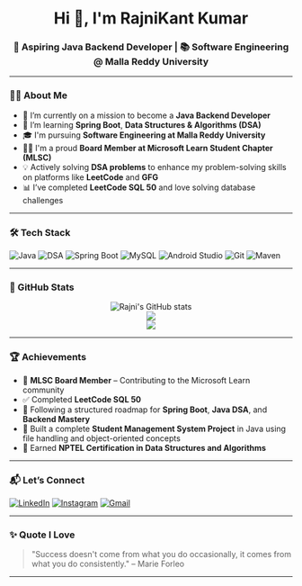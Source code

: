 <h1 align="center">Hi 👋, I'm RajniKant Kumar</h1>
<h3 align="center">🚀 Aspiring Java Backend Developer | 📚 Software Engineering @ Malla Reddy University</h3>

---

### 🙋‍♀️ About Me

- 🎯 I’m currently on a mission to become a **Java Backend Developer**
- 🌱 I’m learning **Spring Boot**, **Data Structures & Algorithms (DSA)**
- 🎓 I'm pursuing **Software Engineering at Malla Reddy University**
- 👩‍💻 I'm a proud **Board Member at Microsoft Learn Student Chapter (MLSC)**
- 💡 Actively solving **DSA problems** to enhance my problem-solving skills on platforms like **LeetCode** and **GFG**
- 📊 I’ve completed **LeetCode SQL 50** and love solving database challenges

---

### 🛠️ Tech Stack

![Java](https://img.shields.io/badge/Java-ED8B00?style=for-the-badge&logo=java&logoColor=white)
![DSA](https://img.shields.io/badge/Data%20Structures%20%26%20Algorithms-007396?style=for-the-badge&logo=algolia&logoColor=white)
![Spring Boot](https://img.shields.io/badge/Spring_Boot-6DB33F?style=for-the-badge&logo=spring-boot&logoColor=white)
![MySQL](https://img.shields.io/badge/MySQL-4479A1?style=for-the-badge&logo=mysql&logoColor=white)
![Android Studio](https://img.shields.io/badge/Android_Studio-3DDC84?style=for-the-badge&logo=android-studio&logoColor=white)
![Git](https://img.shields.io/badge/Git-F05032?style=for-the-badge&logo=git&logoColor=white)
![Maven](https://img.shields.io/badge/Maven-C71A36?style=for-the-badge&logo=apache-maven&logoColor=white)

---

### 🚀 GitHub Stats

<p align="center">
  <img src="https://github-readme-stats.vercel.app/api?username=rajni2209&show_icons=true&theme=radical" alt="Rajni's GitHub stats" />
  <br/>
  <img src="https://github-readme-streak-stats.herokuapp.com?user=rajni2209&theme=radical" />
  <br/>
  <img src="https://github-readme-stats.vercel.app/api/top-langs/?username=rajni2209&layout=compact&theme=radical" />
</p>

---



### 🏆 Achievements

- 🌟 **MLSC Board Member** – Contributing to the Microsoft Learn community  
- ✅ Completed **LeetCode SQL 50**  
- 📖 Following a structured roadmap for **Spring Boot**, **Java DSA**, and **Backend Mastery**  
- 🏫 Built a complete **Student Management System Project** in Java using file handling and object-oriented concepts  
- 🏅 Earned **NPTEL Certification in Data Structures and Algorithms**    

---

### 📬 Let’s Connect

[![LinkedIn](https://img.shields.io/badge/LinkedIn-blue?style=for-the-badge&logo=linkedin&logoColor=white)]([https://www.linkedin.com/in/rajnikant-kumar-27bb22354/])
[![Instagram](https://img.shields.io/badge/Instagram-E4405F?style=for-the-badge&logo=instagram&logoColor=white)](https://instagram.com/rajnikant070)
[![Gmail](https://img.shields.io/badge/Gmail-D14836?style=for-the-badge&logo=gmail&logoColor=white)](mailto:rajnikantkumar2209@gmail.com)

---

### ✨ Quote I Love

> "Success doesn't come from what you do occasionally, it comes from what you do consistently." – Marie Forleo

---

